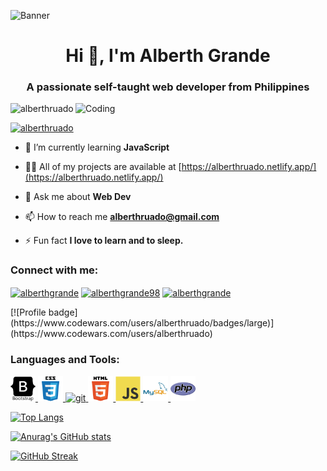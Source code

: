 ![Banner](https://res.cloudinary.com/superfolio/image/upload/v1620689979/68747470733a2f2f692e70696e696d672e636f6d2f6f726967696e616c732f63362f33332f63322f63363333633230656465383266306530636564376435373064626533613166332e676966_yjuh2s.gif)

<h1 align="center">Hi 👋, I'm Alberth Grande</h1>
<h3 align="center">A passionate self-taught web developer from Philippines</h3>
<img align="right" alt="Coding" width="400" src="https://i.pinimg.com/originals/f5/36/01/f53601133f236d1cb167ac19f05a3d60.gif">

<p align="left"> <img src="https://komarev.com/ghpvc/?username=alberthruado&label=Profile%20views&color=0e75b6&style=flat" alt="alberthruado" /> </p>

<p align="left"> <a href="https://twitter.com/alberthgrande" target="blank"><img src="https://img.shields.io/twitter/follow/alberthgrande?logo=twitter&style=for-the-badge" alt="alberthruado" /></a> </p>

- 🌱 I’m currently learning **JavaScript**

- 👨‍💻 All of my projects are available at [https://alberthruado.netlify.app/](https://alberthruado.netlify.app/)

- 💬 Ask me about **Web Dev**

- 📫 How to reach me **alberthruado@gmail.com**

- ⚡ Fun fact **I love to learn and to sleep.**

<h3 align="left">Connect with me:</h3>
<p align="left">
<a href="https://twitter.com/alberthgrande" target="blank"><img align="center" src="https://raw.githubusercontent.com/rahuldkjain/github-profile-readme-generator/master/src/images/icons/Social/twitter.svg" alt="alberthgrande" height="30" width="40" /></a>
<a href="https://fb.com/alberthgrande98" target="blank"><img align="center" src="https://raw.githubusercontent.com/rahuldkjain/github-profile-readme-generator/master/src/images/icons/Social/facebook.svg" alt="alberthgrande98" height="30" width="40" /></a>
<a href="https://instagram.com/alberthgrande" target="blank"><img align="center" src="https://raw.githubusercontent.com/rahuldkjain/github-profile-readme-generator/master/src/images/icons/Social/instagram.svg" alt="alberthgrande" height="30" width="40" /></a>
</p>
[![Profile badge](https://www.codewars.com/users/alberthruado/badges/large)](https://www.codewars.com/users/alberthruado)
<h3 align="left">Languages and Tools:</h3>
<p align="left"> 
<a href="https://getbootstrap.com" target="_blank" rel="noreferrer"> 
<img src="https://raw.githubusercontent.com/devicons/devicon/master/icons/bootstrap/bootstrap-plain-wordmark.svg" alt="bootstrap" width="40" height="40"/>
</a>

<a href="https://www.w3schools.com/css/" target="_blank" rel="noreferrer"> 
<img src="https://raw.githubusercontent.com/devicons/devicon/master/icons/css3/css3-original-wordmark.svg" alt="css3" width="40" height="40"/> </a>

<a href="https://git-scm.com/" target="_blank" rel="noreferrer"> 
<img src="https://www.vectorlogo.zone/logos/git-scm/git-scm-icon.svg" alt="git" width="40" height="40"/> 
</a>
<a href="https://www.w3.org/html/" target="_blank" rel="noreferrer">
<img src="https://raw.githubusercontent.com/devicons/devicon/master/icons/html5/html5-original-wordmark.svg" alt="html5" width="40" height="40"> 
</a>

<a href="https://developer.mozilla.org/en-US/docs/Web/JavaScript" target="_blank" rel="noreferrer"> 
<img src="https://raw.githubusercontent.com/devicons/devicon/master/icons/javascript/javascript-original.svg" alt="javascript" width="40" height="40"/> 
</a>

<a href="https://www.mysql.com/" target="_blank" rel="noreferrer"> 
<img src="https://raw.githubusercontent.com/devicons/devicon/master/icons/mysql/mysql-original-wordmark.svg" alt="mysql" width="40" height="40">
</a>

<a href="https://www.php.net" target="_blank" rel="noreferrer"> 
<img src="https://raw.githubusercontent.com/devicons/devicon/master/icons/php/php-original.svg" alt="php" width="40" height="40"/> 
</a>

</p>

[![Top Langs](https://github-readme-stats.vercel.app/api/top-langs?username=alberthruado&show_icons=true&theme=radical&layout=compact)](https://github.com/anuraghazra/github-readme-stats)

[![Anurag's GitHub stats](https://github-readme-stats.vercel.app/api?username=alberthruado&theme=radical)](https://github.com/alberthruado/github-readme-stats)

[![GitHub Streak](https://github-readme-streak-stats.herokuapp.com?user=alberthruado&theme=radical)](https://git.io/streak-stats)
